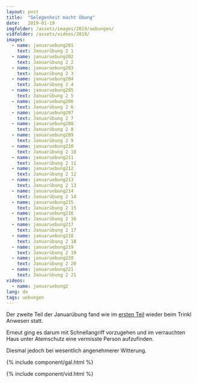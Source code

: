 ```yaml
---
layout: post
title:  "Gelegenheit macht Übung"
date:   2019-01-19
imgfolder: /assets/images/2019/uebungen/
vidfolder: /assets/videos/2019/
images:
  - name: januaruebung201
    text: Januarübung 2 1
  - name: januaruebung202
    text: Januarübung 2 2
  - name: januaruebung203
    text: Januarübung 2 3
  - name: januaruebung204
    text: Januarübung 2 4
  - name: januaruebung205
    text: Januarübung 2 5
  - name: januaruebung206
    text: Januarübung 2 6
  - name: januaruebung207
    text: Januarübung 2 7
  - name: januaruebung208
    text: Januarübung 2 8
  - name: januaruebung209
    text: Januarübung 2 9
  - name: januaruebung210
    text: Januarübung 2 10
  - name: januaruebung211
    text: Januarübung 2 11
  - name: januaruebung212
    text: Januarübung 2 12
  - name: januaruebung213
    text: Januarübung 2 13
  - name: januaruebung214
    text: Januarübung 2 14
  - name: januaruebung215
    text: Januarübung 2 15
  - name: januaruebung216
    text: Januarübung 2 16
  - name: januaruebung217
    text: Januarübung 2 17
  - name: januaruebung218
    text: Januarübung 2 18
  - name: januaruebung219
    text: Januarübung 2 19
  - name: januaruebung220
    text: Januarübung 2 20
  - name: januaruebung221
    text: Januarübung 2 21
videos:
  - name: januaruebung2
lang: de
tags: uebungen
---
```


Der zweite Teil der Januarübung fand wie im [ersten Teil](/2019/01/05/spass-am-ueben-trotz-kaelte/) wieder beim Trinkl Anwesen statt. 

Erneut ging es darum mit Schnellangriff vorzugehen und im verrauchten Haus unter Atemschutz eine vermisste Person aufzufinden.

Diesmal jedoch bei wesentlich angenehmerer Witterung.

{% include component/gal.html %}

{% include component/vid.html %}
